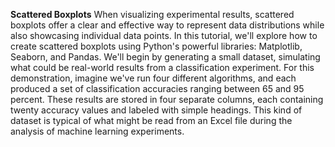 **Scattered Boxplots**
When visualizing experimental results, scattered boxplots offer a clear and effective way to represent data distributions while also showcasing individual data points. In this tutorial, we'll explore how to create scattered boxplots using Python's powerful libraries: Matplotlib, Seaborn, and Pandas.
We'll begin by generating a small dataset, simulating what could be real-world results from a classification experiment. For this demonstration, imagine we've run four different algorithms, and each produced a set of classification accuracies ranging between 65 and 95 percent. These results are stored in four separate columns, each containing twenty accuracy values and labeled with simple headings. This kind of dataset is typical of what might be read from an Excel file during the analysis of machine learning experiments.
